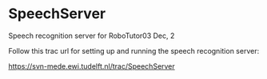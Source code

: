# SpeechServer
Speech recognition server for RoboTutor03 Dec, 2

Follow this trac url for setting up and running the speech recognition server:

https://svn-mede.ewi.tudelft.nl/trac/SpeechServer
